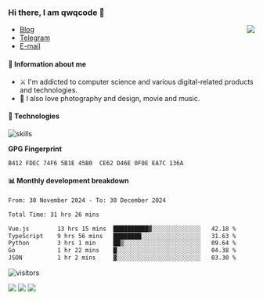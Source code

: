 <!--![](https://user-images.githubusercontent.com/22412567/89914023-fb3a6e80-dc26-11ea-82ba-5ed80e2ffb69.jpg)-->

### Hi there, I am qwqcode 👋

<img src="https://github-readme-stats.mrdulin.vercel.app/api?username=qwqcode&count_private=true&show_icons=true&hide_border=true&icon_color=586069&title_color=0366d6" align="right">

- [Blog](https://qwqaq.com/)
- [Telegram](https://t.me/qwqcode)
- [E-mail](mailto:qwqcode@gmail.com)

#### 🎯 Information about me

- ⚔️ I'm addicted to computer science and various digital-related products and technologies.
- 🌅 I also love photography and design, movie and music.

#### 🔧 Technologies

![skills](https://skillicons.dev/icons?i=go,ts,cs,js,java,php,py,regex,docker,git,svelte,sass,vue,nuxtjs,webpack,vite,laravel,electron,redis,vscode,visualstudio,idea,androidstudio,figma,ai,ps,pr,powershell,vim,bash&theme=light)

**GPG Fingerprint**

```
B412 FDEC 74F6 5B1E 45B0  CE62 D46E 0F0E EA7C 136A
```

#### 📊 Monthly development breakdown

<!--START_SECTION:waka-->

```txt
From: 30 November 2024 - To: 30 December 2024

Total Time: 31 hrs 26 mins

Vue.js        13 hrs 15 mins  ██████████▓░░░░░░░░░░░░░░   42.18 %
TypeScript    9 hrs 56 mins   ████████░░░░░░░░░░░░░░░░░   31.63 %
Python        3 hrs 1 min     ██▒░░░░░░░░░░░░░░░░░░░░░░   09.64 %
Go            1 hr 22 mins    █░░░░░░░░░░░░░░░░░░░░░░░░   04.38 %
JSON          1 hr 2 mins     ▓░░░░░░░░░░░░░░░░░░░░░░░░   03.30 %
```

<!--END_SECTION:waka-->

![visitors](https://visitor-badge.laobi.icu/badge?page_id=qwqcode.visitor-badge)

<p>
  <img src="https://api.githubtrends.io/user/svg/qwqcode/langs?time_range=one_year&theme=classic" />
  <img src="https://api.githubtrends.io/user/svg/qwqcode/repos?time_range=one_year&theme=classic" />
  <img src="https://github-readme-stats.vercel.app/api/top-langs?username=qwqcode&show_icons=true&locale=en&layout=compact&hide=html&langs_count=20" />
</p>
